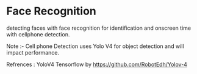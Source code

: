 ﻿#  Face Recognition


detecting faces with face recognition for identification and 
onscreen time with cellphone detection.


Note :- Cell phone Detection uses Yolo V4 for object detection and will impact performance.
 

Refrences :
YoloV4 Tensorflow by 
https://github.com/RobotEdh/Yolov-4
